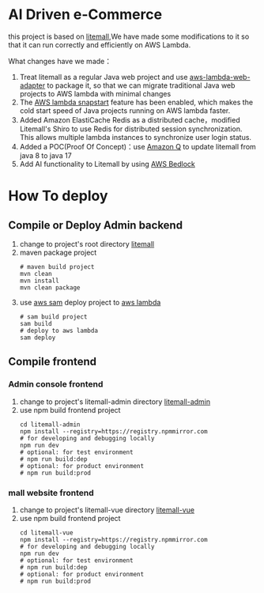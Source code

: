# AI Driven e-Commerce

this project is based on [litemall](https://github.com/linlinjava/litemall),We have made some modifications to it so
that it can run correctly and efficiently on AWS Lambda.

What changes have we made：

1. Treat litemall as a regular Java web project and
   use [aws-lambda-web-adapter](https://github.com/awslabs/aws-lambda-web-adapter) to package it, so that we can migrate
   traditional Java web projects to AWS lambda with minimal changes
2. The [AWS lambda snapstart](https://docs.aws.amazon.com/lambda/latest/dg/snapstart.html) feature has been enabled,
   which makes the cold start speed of Java projects running on AWS lambda faster.
3. Added Amazon ElastiCache Redis as a distributed cache，modified Litemall's Shiro to use Redis for distributed session
   synchronization. This allows multiple lambda instances to synchronize user login status.
4. Added a POC(Proof Of Concept)：use [Amazon Q](https://aws.amazon.com/q/) to update litemall from java 8 to java 17
5. Add AI functionality to Litemall by using [AWS Bedlock](https://aws.amazon.com/bedrock)

# How To deploy

## Compile or Deploy Admin backend

1. change to project's root directory [litemall](./)
2. maven package project
    ```shell
    # maven build project
    mvn clean
    mvn install
    mvn clean package
    ```
3. use [aws sam](https://aws.amazon.com/serverless/sam/) deploy project to [aws lambda](https://aws.amazon.com/lambda/)
    ```
    # sam build project
    sam build
    # deploy to aws lambda
    sam deploy
    ```

## Compile frontend

### Admin console frontend

1. change to project's litemall-admin directory [litemall-admin](./litemall-admin)
2. use npm build frontend project
    ```shell
    cd litemall-admin
    npm install --registry=https://registry.npmmirror.com
    # for developing and debugging locally
    npm run dev
    # optional: for test environment
    # npm run build:dep
    # optional: for product environment
    # npm run build:prod
    ```

### mall website frontend

1. change to project's litemall-vue directory [litemall-vue](./litemall-vue)
2. use npm build frontend project
   ```shell
   cd litemall-vue
   npm install --registry=https://registry.npmmirror.com
   # for developing and debugging locally
   npm run dev
   # optional: for test environment
   # npm run build:dep
   # optional: for product environment
   # npm run build:prod
   ```